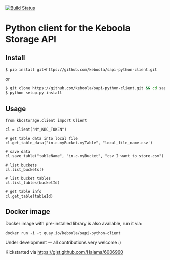 [![Build Status](https://travis-ci.org/keboola/psapi-python-client.svg?branch=master)](https://travis-ci.org/keboola/sapi-python-client)

# Python client for the Keboola Storage API

## Install

`$ pip install git+https://github.com/keboola/sapi-python-client.git`

or 

```bash
$ git clone https://github.com/keboola/sapi-python-client.git && cd sapi-python-client
$ python setup.py install
```

## Usage 
```
from kbcstorage.client import Client

cl = Client("MY_KBC_TOKEN")

# get table data into local file
cl.get_table_data("in.c-myBucket.myTable", "local_file_name.csv')

# save data
cl.save_table("tableName", "in.c-myBucket", "csv_I_want_to_store.csv")

# list buckets
cl.list_buckets()

# list bucket tables
cl.list_tables(bucketId)

# get table info
cl.get_table(tableId)

```

## Docker image
Docker image with pre-installed library is also available, run it via:

```
docker run -i -t quay.io/keboola/sapi-python-client
```

Under development -- all contributions very welcome :)

Kickstarted via https://gist.github.com/Halama/6006960 
